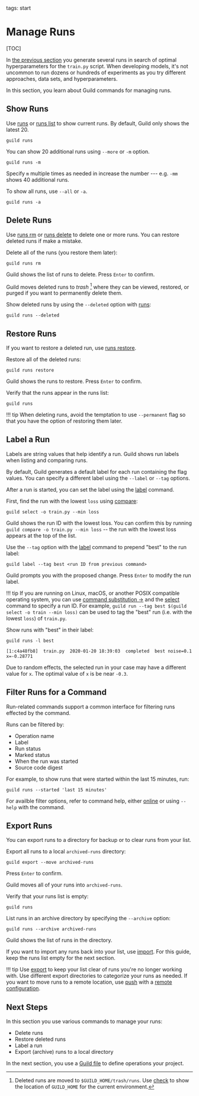 tags: start

# Manage Runs

[TOC]

In [the previous section](optimize.md) you generate several runs in
search of optimal hyperparameters for the `train.py` script. When
developing models, it's not uncommon to run dozens or hundreds of
experiments as you try different approaches, data sets, and
hyperparameters.

In this section, you learn about Guild commands for managing runs.

## Show Runs

Use [runs](cmd:runs) or [runs list](cmd:runs-list) to show current
runs. By default, Guild only shows the latest 20.

``` command
guild runs
```

You can show 20 additional runs using `--more` or `-m` option.

``` command
guild runs -m
```

Specify `m` multiple times as needed in increase the number ---
e.g. `-mm` shows 40 additional runs.

To show all runs, use `--all` or `-a`.

``` command
guild runs -a
```

## Delete Runs

Use [runs rm](cmd:runs-rm) or [runs delete](cmd:runs-delete) to delete
one or more runs. You can restore deleted runs if make a mistake.

Delete all of the runs (you restore them later):

``` command
guild runs rm
```

Guild shows the list of runs to delete. Press `Enter` to confirm.

Guild moves deleted runs to *trash* [^trash] where they can be viewed,
restored, or purged if you want to permanently delete them.

[^trash]: Deleted runs are moved to `$GUILD_HOME/trash/runs`. Use
    [check](cmd:check) to show the location of `GUILD_HOME` for the
    current environment.

Show deleted runs by using the `--deleted` option with
[runs](cmd:runs):

``` command
guild runs --deleted
```

## Restore Runs

If you want to restore a deleted run, use [runs
restore](cmd:runs-restore).

Restore all of the deleted runs:

``` command
guild runs restore
```

Guild shows the runs to restore. Press `Enter` to confirm.

Verify that the runs appear in the runs list:

``` command
guild runs
```

!!! tip
    When deleting runs, avoid the temptation to use `--permanent`
    flag so that you have the option of restoring them later.

## Label a Run

Labels are string values that help identify a run. Guild shows run
labels when listing and comparing runs.

By default, Guild generates a default label for each run containing
the flag values. You can specify a different label using the `--label`
or `--tag` options.

After a run is started, you can set the label using the
[label](cmd:label) command.

First, find the run with the lowest `loss` using [compare](cmd:compare):

``` command
guild select -o train.py --min loss
```

Guild shows the run ID with the lowest loss. You can confirm this by
running ``guild compare -o train.py --min loss`` -- the run with the
lowest loss appears at the top of the list.

Use the `--tag` option with the [label](cmd:label) command to prepend
"best" to the run label:

``` command
guild label --tag best <run ID from previous command>
```

Guild prompts you with the proposed change. Press `Enter` to modify
the run label.

!!! tip
    If you are running on Linux, macOS, or another POSIX
    compatible operating system, you can use [command substitution
    ->](https://www.gnu.org/software/bash/manual/html_node/Command-Substitution.html)
    and the [select](cmd:select) command to specify a run ID. For
    example, ``guild run --tag best $(guild select -o train --min
    loss)`` can be used to tag the "best" run (i.e. with the lowest
    `loss`) of `train.py`.

Show runs with "best" in their label:

``` command
guild runs -l best
```

``` output
[1:c4a48fb8]  train.py  2020-01-20 18:39:03  completed  best noise=0.1 x=-0.28771
```

Due to random effects, the selected run in your case may have a
different value for `x`. The optimal value of `x` is be near `-0.3`.

## Filter Runs for a Command

Run-related commands support a common interface for filtering runs
effected by the command.

Runs can be filtered by:

- Operation name
- Label
- Run status
- Marked status
- When the run was started
- Source code digest

For example, to show runs that were started within the last 15
minutes, run:

``` command
guild runs --started 'last 15 minutes'
```

For availble filter options, refer to command help, either
[online](/commands) or using `--help` with the command.

## Export Runs

You can export runs to a directory for backup or to clear runs from
your list.

Export all runs to a local `archived-runs` directory:

``` command
guild export --move archived-runs
```

Press `Enter` to confirm.

Guild moves all of your runs into `archived-runs`.

Verify that your runs list is empty:

``` command
guild runs
```

List runs in an archive directory by specifying the `--archive`
option:

``` command
guild runs --archive archived-runs
```

Guild shows the list of runs in the directory.

If you want to import any runs back into your list, use
[import](cmd:import). For this guide, keep the runs list empty for the
next section.

!!! tip
    Use [export](cmd:export) to keep your list clear of runs
    you're no longer working with. Use different export directories to
    categorize your runs as needed. If you want to move runs to a
    remote location, use [push](cmd:push) with a [remote
    configuration](ref:remote).

## Next Steps

In this section you use various commands to manage your runs:

- Delete runs
- Restore deleted runs
- Label a run
- Export (archive) runs to a local directory

In the next section, you use a [Guild file](ref:guildfiles) to define
operations your project.
